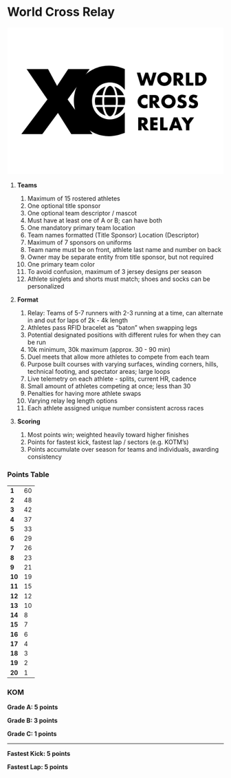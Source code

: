 # World Cross Relay

![full-logo](./assets/full-logo.png)

1. **Teams**
    1. Maximum of 15 rostered athletes
    2. One optional title sponsor
    3. One optional team descriptor / mascot
    4. Must have at least one of A or B; can have both
    5. One mandatory primary team location
    6. Team names formatted (Title Sponsor) Location (Descriptor)
    7. Maximum of 7 sponsors on uniforms
    8. Team name must be on front, athlete last name and number on back
    9. Owner may be separate entity from title sponsor, but not required
    10. One primary team color
    11. To avoid confusion, maximum of 3 jersey designs per season
    12. Athlete singlets and shorts must match; shoes and socks can be personalized
2. **Format**
    1. Relay: Teams of 5-7 runners with 2-3 running at a time, can alternate in and out for laps of 2k - 4k length
    2. Athletes pass RFID bracelet as “baton” when swapping legs
    3. Potential designated positions with different rules for when they can be run
    4. 10k minimum, 30k maximum (approx. 30 - 90 min)
    5. Duel meets that allow more athletes to compete from each team
    6. Purpose built courses with varying surfaces, winding corners, hills, technical footing, and spectator areas; large loops
    7. Live telemetry on each athlete - splits, current HR, cadence
    8. Small amount of athletes competing at once; less than 30
    9. Penalties for having more athlete swaps
    10. Varying relay leg length options
    11. Each athlete assigned unique number consistent across races


3. **Scoring**
    1. Most points win; weighted heavily toward higher finishes
    2. Points for fastest kick, fastest lap / sectors (e.g. KOTM’s)
    3. Points accumulate over season for teams and individuals, awarding consistency


### Points Table

<table>
  <tr>
   <td><strong>1</strong>
   </td>
   <td>60
   </td>
  </tr>
  <tr>
   <td><strong>2</strong>
   </td>
   <td>48
   </td>
  </tr>
  <tr>
   <td><strong>3</strong>
   </td>
   <td>42
   </td>
  </tr>
  <tr>
   <td><strong>4</strong>
   </td>
   <td>37
   </td>
  </tr>
  <tr>
   <td><strong>5</strong>
   </td>
   <td>33
   </td>
  </tr>
  <tr>
   <td><strong>6</strong>
   </td>
   <td>29
   </td>
  </tr>
  <tr>
   <td><strong>7</strong>
   </td>
   <td>26
   </td>
  </tr>
  <tr>
   <td><strong>8</strong>
   </td>
   <td>23
   </td>
  </tr>
  <tr>
   <td><strong>9</strong>
   </td>
   <td>21
   </td>
  </tr>
  <tr>
   <td><strong>10</strong>
   </td>
   <td>19
   </td>
  </tr>
  <tr>
   <td><strong>11</strong>
   </td>
   <td>15
   </td>
  </tr>
  <tr>
   <td><strong>12</strong>
   </td>
   <td>12
   </td>
  </tr>
  <tr>
   <td><strong>13</strong>
   </td>
   <td>10
   </td>
  </tr>
  <tr>
   <td><strong>14</strong>
   </td>
   <td>8
   </td>
  </tr>
  <tr>
   <td><strong>15</strong>
   </td>
   <td>7
   </td>
  </tr>
  <tr>
   <td><strong>16</strong>
   </td>
   <td>6
   </td>
  </tr>
  <tr>
   <td><strong>17</strong>
   </td>
   <td>4
   </td>
  </tr>
  <tr>
   <td><strong>18</strong>
   </td>
   <td>3
   </td>
  </tr>
  <tr>
   <td><strong>19</strong>
   </td>
   <td>2
   </td>
  </tr>
  <tr>
   <td><strong>20</strong>
   </td>
   <td>1
   </td>
  </tr>
</table>


### KOM

**Grade A: 5 points**

**Grade B: 3 points**

**Grade C: 1 points**

---
**Fastest Kick: 5 points**

**Fastest Lap: 5 points**
